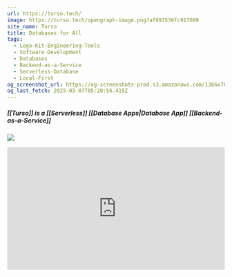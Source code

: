 ```yaml
---
url: https://turso.tech/
image: https://turso.tech/opengraph-image.png?af897536fc917600
site_name: Turso
title: Databases for All
tags:
  - Lego-Kit-Engineering-Tools
  - Software-Development
  - Databases
  - Backend-as-a-Service
  - Serverless-Database
  - Local-First
og_screenshot_url: https://og-screenshots-prod.s3.amazonaws.com/1366x768/80/false/d48dbbab47681ebec435ad33547817be4c4108a92d55cdffc085d09ab87ac8a1.jpeg
og_last_fetch: 2025-03-07T05:20:56.415Z
---
```


##### [[Turso]] is a [[Serverless]] [[Database Apps|Database App]] [[Backend-as-a-Service]]
![](https://i.imgur.com/mHurviW.png)

<iframe style="aspect-ratio:16/9;width:100%;height:auto" src="https://www.youtube.com/embed/zAOcN0ZENLU?si=vg17HAApz5fC&amp;controls=0" title="YouTube video player" frameborder="0" allow="accelerometer; autoplay; clipboard-write; encrypted-media; gyroscope; picture-in-picture; web-share" referrerpolicy="strict-origin-when-cross-origin" allowfullscreen></iframe>
